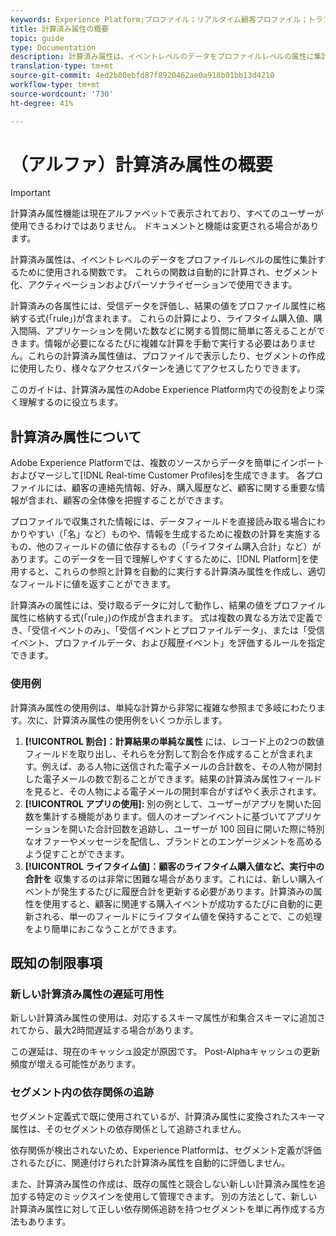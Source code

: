 ```yaml
---
keywords: Experience Platform;プロファイル；リアルタイム顧客プロファイル；トラブルシューティング；API
title: 計算済み属性の概要
topic: guide
type: Documentation
description: 計算済み属性は、イベントレベルのデータをプロファイルレベルの属性に集計する関数です。 これらの関数は自動的に計算され、セグメント化、アクティベーションおよびパーソナライゼーションで使用できます。
translation-type: tm+mt
source-git-commit: 4ed2b80ebfd87f8920462ae0a918b01bb13d4210
workflow-type: tm+mt
source-wordcount: '730'
ht-degree: 41%

---
```



# （アルファ）計算済み属性の概要

>[!IMPORTANT]
>
>計算済み属性機能は現在アルファベットで表示されており、すべてのユーザーが使用できるわけではありません。 ドキュメントと機能は変更される場合があります。

計算済み属性は、イベントレベルのデータをプロファイルレベルの属性に集計するために使用される関数です。 これらの関数は自動的に計算され、セグメント化、アクティベーションおよびパーソナライゼーションで使用できます。

計算済みの各属性には、受信データを評価し、結果の値をプロファイル属性に格納する式(「rule」)が含まれます。 これらの計算により、ライフタイム購入値、購入間隔、アプリケーションを開いた数などに関する質問に簡単に答えることができます。情報が必要になるたびに複雑な計算を手動で実行する必要はありません。これらの計算済み属性値は、プロファイルで表示したり、セグメントの作成に使用したり、様々なアクセスパターンを通じてアクセスしたりできます。

このガイドは、計算済み属性のAdobe Experience Platform内での役割をより深く理解するのに役立ちます。

## 計算済み属性について

Adobe Experience Platformでは、複数のソースからデータを簡単にインポートおよびマージして[!DNL Real-time Customer Profiles]を生成できます。 各プロファイルには、顧客の連絡先情報、好み、購入履歴など、顧客に関する重要な情報が含まれ、顧客の全体像を把握することができます。

プロファイルで収集された情報には、データフィールドを直接読み取る場合にわかりやすい（「名」など）ものや、情報を生成するために複数の計算を実施するもの、他のフィールドの値に依存するもの（「ライフタイム購入合計」など）があります。このデータを一目で理解しやすくするために、[!DNL Platform]を使用すると、これらの参照と計算を自動的に実行する計算済み属性を作成し、適切なフィールドに値を返すことができます。

計算済みの属性には、受け取るデータに対して動作し、結果の値をプロファイル属性に格納する式(「rule」)の作成が含まれます。 式は複数の異なる方法で定義でき、「受信イベントのみ」、「受信イベントとプロファイルデータ」、または「受信イベント、プロファイルデータ、および履歴イベント」を評価するルールを指定できます。

### 使用例

計算済み属性の使用例は、単純な計算から非常に複雑な参照まで多岐にわたります。次に、計算済み属性の使用例をいくつか示します。

1. **[!UICONTROL 割合]：計算結果の単純な属性** には、レコード上の2つの数値フィールドを取り出し、それらを分割して割合を作成することが含まれます。例えば、ある人物に送信された電子メールの合計数を、その人物が開封した電子メールの数で割ることができます。結果の計算済み属性フィールドを見ると、その人物による電子メールの開封率合がすばやく表示されます。
1. **[!UICONTROL アプリの使用]:** 別の例として、ユーザーがアプリを開いた回数を集計する機能があります。個人のオープンイベントに基づいてアプリケーションを開いた合計回数を追跡し、ユーザーが 100 回目に開いた際に特別なオファーやメッセージを配信し、ブランドとのエンゲージメントを高めるよう促すことができます。
1. **[!UICONTROL ライフタイム値]：顧客のライフタイム購入値など、実行中の合計を** 収集するのは非常に困難な場合があります。これには、新しい購入イベントが発生するたびに履歴合計を更新する必要があります。計算済みの属性を使用すると、顧客に関連する購入イベントが成功するたびに自動的に更新される、単一のフィールドにライフタイム値を保持することで、この処理をより簡単におこなうことができます。

## 既知の制限事項

### 新しい計算済み属性の遅延可用性

新しい計算済み属性の使用は、対応するスキーマ属性が和集合スキーマに追加されてから、最大2時間遅延する場合があります。

この遅延は、現在のキャッシュ設定が原因です。 Post-Alphaキャッシュの更新頻度が増える可能性があります。

### セグメント内の依存関係の追跡

セグメント定義式で既に使用されているが、計算済み属性に変換されたスキーマ属性は、そのセグメントの依存関係として追跡されません。

依存関係が検出されないため、Experience Platformは、セグメント定義が評価されるたびに、関連付けられた計算済み属性を自動的に評価しません。

また、計算済み属性の作成は、既存の属性と競合しない新しい計算済み属性を追加する特定のミックスインを使用して管理できます。 別の方法として、新しい計算済み属性に対して正しい依存関係追跡を持つセグメントを単に再作成する方法もあります。